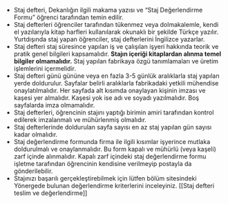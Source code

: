 * Staj defteri, Dekanlığın ilgili makama yazısı ve “Staj Değerlendirme Formu” öğrenci tarafından temin edilir.
* Staj defterleri öğrenciler tarafından tükenmez veya dolmakalemle, kendi el yazılarıyla kitap harfleri kullanılarak okunaklı bir şekilde Türkçe yazılır. Yurtdışında staj yapan öğrenciler, staj defterlerini İngilizce yazarlar.
* Staj defteri staj süresince yapılan iş ve çalışılan işyeri hakkında teorik ve pratik genel bilgileri kapsamalıdır. **Stajın içeriği kitaplardan alınma temel bilgiler olmamalıdır.** Staj yapılan fabrikaya özgü tanımlamaları ve üretim işlemlerini içermelidir.
* Staj defteri günü gününe veya en fazla 3-5 günlük aralıklarla staj yapılan yerde doldurulur. Sayfalar belirli aralıklarla fabrikadaki yetkili mühendise onaylatılmalıdır. Her sayfada alt kısımda onaylayan kişinin imzası ve kaşesi yer almalıdır. Kaşesi yok ise adı ve soyadı yazılmalıdır. Boş sayfalarda imza olmamalıdır.
* Staj defterleri, öğrencinin stajını yaptığı birimin amiri tarafından kontrol edilerek imzalanmalı ve mühürlenmiş olmalıdır.
* Staj defterlerinde doldurulan sayfa sayısı en az staj yapılan gün sayısı kadar olmalıdır.
* Staj değerlendirme formunda firma ile ilgili kısımlar işyerince mutlaka doldurulmalı ve onaylanmalıdır. Bu form kapalı ve mühürlü (veya kaşeli) zarf içinde alınmalıdır. Kapalı zarf içindeki staj değerlendirme formu işletme tarafından öğrencinin kendisine verilmeyip postayla da gönderilebilir.
* Stajınızı başarılı gerçekleştirebilmek için lütfen bölüm sitesindeki Yönergede bulunan değerlendirme kriterlerini inceleyiniz.
[[Staj defteri teslim ve değerlendirme]]

